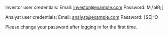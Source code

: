 Investor user credentials:
Email: investor@example.com
Password: M,\aIR;(

Analyst user credentials:
Email: analyst@example.com
Password: }SE|^O

Please change your password after logging in for the first time.

